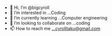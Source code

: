 - 👋 Hi, I’m @bigcyroll
- 👀 I’m interested in ...Coding
- 🌱 I’m currently learning ...Computer engineering
- 💞️ I’m looking to collaborate on ...coding
- 📫 How to reach me ...cyrolltaku@gmail.com

<!---
bigcyroll/bigcyroll is a ✨ special ✨ repository because its `README.md` (this file) appears on your GitHub profile.
You can click the Preview link to take a look at your changes.
--->

